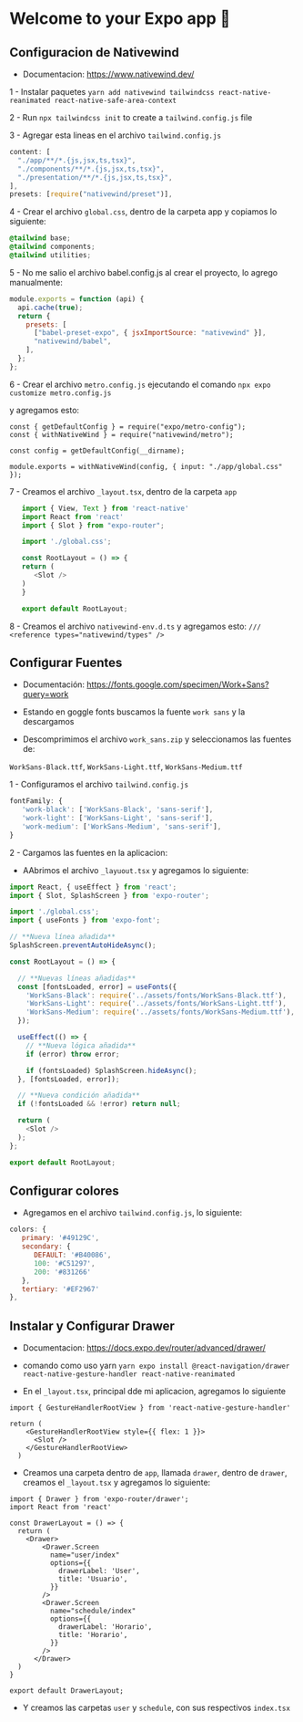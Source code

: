# Welcome to your Expo app 👋

## Configuracion de Nativewind

- Documentacion: https://www.nativewind.dev/

1  - Instalar paquetes
   `yarn add nativewind tailwindcss react-native-reanimated react-native-safe-area-context`

2 - Run `npx tailwindcss init`  to create a `tailwind.config.js` file

3 - Agregar esta lineas en el archivo `tailwind.config.js`
  ```js
  content: [
    "./app/**/*.{js,jsx,ts,tsx}",
    "./components/**/*.{js,jsx,ts,tsx}",
    "./presentation/**/*.{js,jsx,ts,tsx}",
  ],
  presets: [require("nativewind/preset")],
  ```

4 - Crear el archivo `global.css`, dentro de la carpeta app y copiamos lo siguiente:
   ```css
   @tailwind base;
   @tailwind components;
   @tailwind utilities;
   ```

5 - No me salio el archivo babel.config.js al crear el proyecto, lo agrego manualmente:

```js
module.exports = function (api) {
  api.cache(true);
  return {
    presets: [
      ["babel-preset-expo", { jsxImportSource: "nativewind" }],
      "nativewind/babel",
    ],
  };
};
```

6 - Crear el archivo `metro.config.js` ejecutando el comando `npx expo customize metro.config.js`

   y agregamos esto:
   ```tsx
   const { getDefaultConfig } = require("expo/metro-config");
   const { withNativeWind } = require("nativewind/metro");

   const config = getDefaultConfig(__dirname);

   module.exports = withNativeWind(config, { input: "./app/global.css" });
   ```
7 - Creamos el archivo `_layout.tsx`, dentro de la carpeta `app`

   ```ts
      import { View, Text } from 'react-native'
      import React from 'react'
      import { Slot } from "expo-router";

      import './global.css';

      const RootLayout = () => {
      return (
         <Slot />
      )
      }

      export default RootLayout;
   ```

8 - Creamos el archivo `nativewind-env.d.ts` y agregamos esto:
   `/// <reference types="nativewind/types" />`


## Configurar Fuentes

- Documentación: https://fonts.google.com/specimen/Work+Sans?query=work

- Estando en goggle fonts buscamos la fuente `work sans` y la descargamos

- Descomprimimos el archivo `work_sans.zip` y seleccionamos las fuentes de:

`WorkSans-Black.ttf`, `WorkSans-Light.ttf`, `WorkSans-Medium.ttf`

1 - Configuramos el archivo `tailwind.config.js`

```js
fontFamily: {
   'work-black': ['WorkSans-Black', 'sans-serif'],
   'work-light': ['WorkSans-Light', 'sans-serif'],
   'work-medium': ['WorkSans-Medium', 'sans-serif'],
}
```

2 - Cargamos las fuentes en la aplicacion:

- AAbrimos el archivo `_layuout.tsx` y agregamos lo siguiente:

```javascript
import React, { useEffect } from 'react';
import { Slot, SplashScreen } from 'expo-router';

import './global.css';
import { useFonts } from 'expo-font';

// **Nueva línea añadida**
SplashScreen.preventAutoHideAsync();

const RootLayout = () => {

  // **Nuevas líneas añadidas**
  const [fontsLoaded, error] = useFonts({
    'WorkSans-Black': require('../assets/fonts/WorkSans-Black.ttf'),
    'WorkSans-Light': require('../assets/fonts/WorkSans-Light.ttf'),
    'WorkSans-Medium': require('../assets/fonts/WorkSans-Medium.ttf'),
  });

  useEffect(() => {
    // **Nueva lógica añadida**
    if (error) throw error;

    if (fontsLoaded) SplashScreen.hideAsync();
  }, [fontsLoaded, error]);

  // **Nueva condición añadida**
  if (!fontsLoaded && !error) return null;

  return (
    <Slot />
  );
};

export default RootLayout;
```

## Configurar colores

- Agregamos en el archivo `tailwind.config.js`, lo siguiente:

```js
colors: {
   primary: '#49129C',
   secondary: {
      DEFAULT: '#B40086',
      100: '#C51297',
      200: '#831266'
   },
   tertiary: '#EF2967'
},
```

## Instalar y Configurar Drawer

- Documentacion: https://docs.expo.dev/router/advanced/drawer/

- comando como uso yarn `yarn expo install @react-navigation/drawer react-native-gesture-handler react-native-reanimated`

- En el `_layout.tsx`, principal dde mi aplicacion, agregamos lo siguiente

```tsx
import { GestureHandlerRootView } from 'react-native-gesture-handler'

return (
    <GestureHandlerRootView style={{ flex: 1 }}>
      <Slot />
    </GestureHandlerRootView>
  )
```

- Creamos una carpeta dentro de `app`, llamada `drawer`, dentro de `drawer`, creamos el `_layout.tsx` y agregamos lo siguiente:

```tsx
import { Drawer } from 'expo-router/drawer';
import React from 'react'

const DrawerLayout = () => {
  return (
    <Drawer>
        <Drawer.Screen
          name="user/index"
          options={{
            drawerLabel: 'User',
            title: 'Usuario',
          }}
        />
        <Drawer.Screen
          name="schedule/index"
          options={{
            drawerLabel: 'Horario',
            title: 'Horario',
          }}
        />
      </Drawer>
  )
}

export default DrawerLayout;
```

- Y creamos las carpetas `user` y `schedule`, con sus respectivos `index.tsx`